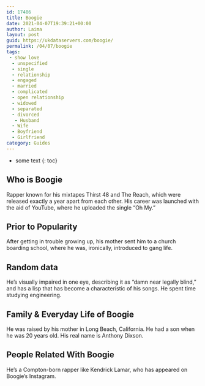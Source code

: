 ```yaml
---
id: 17486
title: Boogie
date: 2021-04-07T19:39:21+00:00
author: Laima
layout: post
guid: https://ukdataservers.com/boogie/
permalink: /04/07/boogie
tags:
 - show love
  - unspecified
  - single
  - relationship
  - engaged
  - married
  - complicated
  - open relationship
  - widowed
  - separated
  - divorced
   - Husband
  - Wife
  - Boyfriend
  - Girlfriend
category: Guides
---
```


* some text
{: toc}


## Who is Boogie
                  
                  
                  
Rapper known for his mixtapes Thirst 48 and The Reach, which were released exactly a year apart from each other. His career was launched with the aid of YouTube, where he uploaded the single &#8220;Oh My.&#8221;
                  
              
            
              
            
                
                
                
## Prior to Popularity
                  
                  
                  
After getting in trouble growing up, his mother sent him to a church boarding school, where he was, ironically, introduced to gang life.
                  
              
            
              
            
                
                
                
## Random data
                  
                  
                  
He&#8217;s visually impaired in one eye, describing it as &#8220;damn near legally blind,&#8221; and has a lisp that has become a characteristic of his songs. He spent time studying engineering.
                  
              
            
              
            
                
                
                
## Family & Everyday Life of Boogie
                  
                  
                  
He was raised by his mother in Long Beach, California. He had a son when he was 20 years old. His real name is Anthony Dixson.
                  
              
            
              
            
                
                
                
## People Related With Boogie
                  
                  
                  
He&#8217;s a Compton-born rapper like Kendrick Lamar, who has appeared on Boogie&#8217;s Instagram.
                  
              
            
              
            
                
              
            
              
              
            
            
              
            
          
          
          